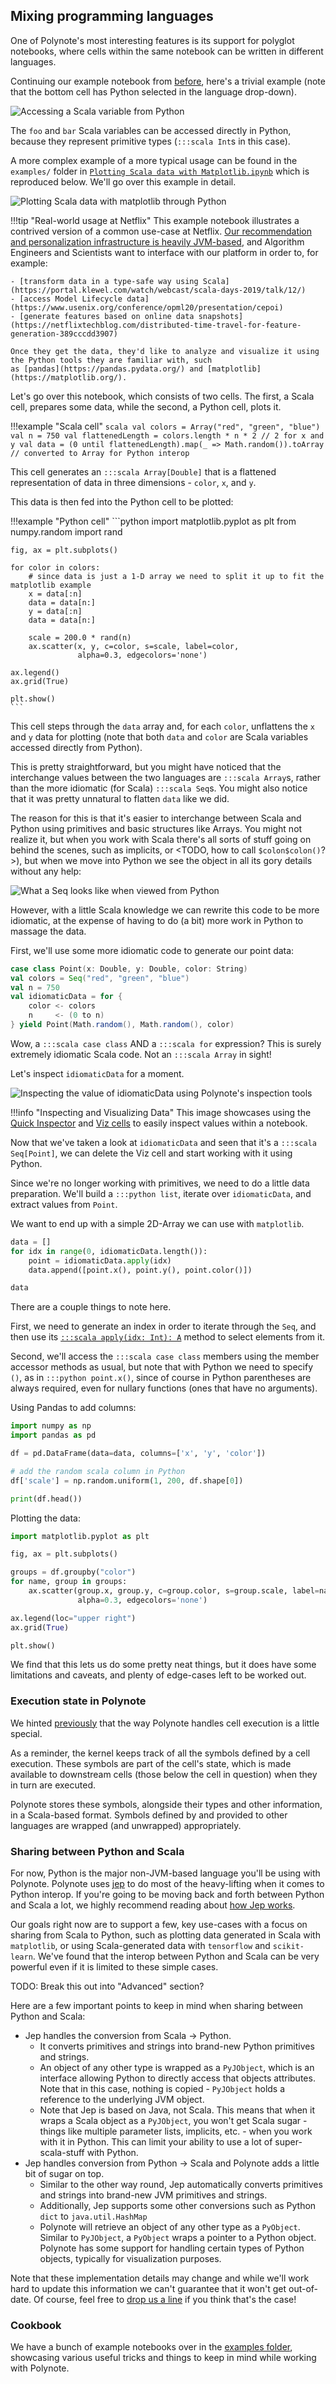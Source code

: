 ## Mixing programming languages

One of Polynote's most interesting features is its support for polyglot notebooks, where cells within the same notebook 
can be written in different languages. 

Continuing our example notebook from [before](basic-usage.md), here's a trivial example (note that the bottom cell has
Python selected in the language drop-down). 

![Accessing a Scala variable from Python](images/simple-py-interop.png)

The `foo` and `bar` Scala variables can be accessed directly in Python, because they represent primitive 
types (`:::scala Int`s in this case).

A more complex example of a more typical usage can be found in the `examples/` folder in 
[`Plotting Scala data with Matplotlib.ipynb`](https://github.com/polynote/polynote/blob/master/docs/examples/Plotting%20Scala%20data%20with%20Matplotlib.ipynb)
which is reproduced below. We'll go over this example in detail.

![Plotting Scala data with matplotlib through Python](images/plotting-scala-matplotlib.png)

!!!tip "Real-world usage at Netflix"
    This example notebook illustrates a contrived version of a common use-case at Netflix. [Our recommendation and 
    personalization infrastructure is heavily JVM-based](https://www.slideshare.net/FaisalZakariaSiddiqi/ml-infra-for-netflix-recommendations-ai-nextcon-talk),
    and Algorithm Engineers and Scientists want to interface with our platform in order to, for example:

    - [transform data in a type-safe way using Scala](https://portal.klewel.com/watch/webcast/scala-days-2019/talk/12/)
    - [access Model Lifecycle data](https://www.usenix.org/conference/opml20/presentation/cepoi)
    - [generate features based on online data snapshots](https://netflixtechblog.com/distributed-time-travel-for-feature-generation-389cccdd3907)

    Once they get the data, they'd like to analyze and visualize it using the Python tools they are familiar with, such
    as [pandas](https://pandas.pydata.org/) and [matplotlib](https://matplotlib.org/).

Let's go over this notebook, which consists of two cells. The first, a Scala cell, prepares some data, while the second,
a Python cell, plots it.

!!!example "Scala cell"
    ```scala
    val colors = Array("red", "green", "blue")
    val n = 750
    val flattenedLength = colors.length * n * 2 // 2 for x and y
    val data = (0 until flattenedLength).map(_ => Math.random()).toArray // converted to Array for Python interop
    ```

This cell generates an `:::scala Array[Double]` that is a flattened representation of data in three dimensions - `color`, 
`x`, and `y`. 

This data is then fed into the Python cell to be plotted: 

!!!example "Python cell"
    ```python
    import matplotlib.pyplot as plt
    from numpy.random import rand

    fig, ax = plt.subplots()

    for color in colors:
        # since data is just a 1-D array we need to split it up to fit the matplotlib example
        x = data[:n]
        data = data[n:]
        y = data[:n]
        data = data[n:]

        scale = 200.0 * rand(n)
        ax.scatter(x, y, c=color, s=scale, label=color,
                   alpha=0.3, edgecolors='none')

    ax.legend()
    ax.grid(True)

    plt.show()
    ```

This cell steps through the `data` array and, for each `color`, unflattens the `x` and `y` data for plotting (note that
both `data` and `color` are Scala variables accessed directly from Python).

This is pretty straightforward, but you might have noticed that the interchange values between the two languages are
`:::scala Array`s, rather than the more idiomatic (for Scala) `:::scala Seq`s. You might also notice that it was pretty 
unnatural to flatten `data` like we did. 

The reason for this is that it's easier to interchange between Scala and Python using primitives and basic structures 
like Arrays. You might not realize it, but when you work with Scala there's all sorts of stuff going on behind the scenes, 
such as implicits, or <TODO, how to call `$colon$colon()`?>), but when we move into Python we see the object in all its gory details without any help: 

![What a Seq looks like when viewed from Python](images/python-scala-seq.png)

However, with a little Scala knowledge we can rewrite this code to be more idiomatic, at the expense of having to do 
(a bit) more work in Python to massage the data. 

First, we'll use some more idiomatic code to generate our point data: 

```scala
case class Point(x: Double, y: Double, color: String)
val colors = Seq("red", "green", "blue")
val n = 750
val idiomaticData = for {
    color <- colors
    n     <- (0 to n)
} yield Point(Math.random(), Math.random(), color)
```

Wow, a `:::scala case class` AND a `:::scala for` expression? This is surely extremely idiomatic Scala code. 
Not an `:::scala Array` in sight!

Let's inspect `idiomaticData` for a moment. 

![Inspecting the value of idiomaticData using Polynote's inspection tools](images/inspecting-idiomaticData.gif)

!!!info "Inspecting and Visualizing Data"
    This image showcases using the [Quick Inspector](symbol-table.md#quick-inspector) and [Viz cells](visualization-and-viz-cells.md) 
    to easily inspect values within a notebook.

Now that we've taken a look at `idiomaticData` and seen that it's a `:::scala Seq[Point]`, we can delete the Viz cell and 
start working with it using Python. 

Since we're no longer working with primitives, we need to do a little data preparation. We'll build a `:::python list`, 
iterate over `idiomaticData`, and extract values from `Point`. 

We want to end up with a simple 2D-Array we can use with `matplotlib`. 

```python
data = []
for idx in range(0, idiomaticData.length()):
    point = idiomaticData.apply(idx)
    data.append([point.x(), point.y(), point.color()])

data
```

There are a couple things to note here. 

First, we need to generate an index in order to iterate through the `Seq`, and then use its 
[`:::scala apply(idx: Int): A`](https://www.scala-lang.org/api/2.12.0/scala/collection/Seq.html#apply(idx:Int):A)
method to select elements from it. 

Second, we'll access the `:::scala case class` members using the member accessor methods as usual, but note that with 
Python we need to specify `()`, as in `:::python point.x()`, since of course in Python parentheses are always required, 
even for nullary functions (ones that have no arguments). 

Using Pandas to add columns:
```python
import numpy as np
import pandas as pd

df = pd.DataFrame(data=data, columns=['x', 'y', 'color'])

# add the random scala column in Python
df['scale'] = np.random.uniform(1, 200, df.shape[0])

print(df.head())
```

Plotting the data:
```python
import matplotlib.pyplot as plt

fig, ax = plt.subplots()

groups = df.groupby("color")
for name, group in groups:
    ax.scatter(group.x, group.y, c=group.color, s=group.scale, label=name,
               alpha=0.3, edgecolors='none')

ax.legend(loc="upper right")
ax.grid(True)

plt.show()
```

We find that this lets us do some pretty neat things, but it does have some limitations and caveats, and plenty of edge-cases
left to be worked out. 

### Execution state in Polynote

We hinted [previously](02-basic-usage.md#The-symbol-table-and-input-scope) that the way Polynote handles cell execution
is a little special.

As a reminder, the kernel keeps track of all the symbols defined by a cell execution. These symbols are part 
of the cell's state, which is made available to downstream cells (those below the cell in question) when they in turn 
are executed. 

Polynote stores these symbols, alongside their types and other information, in a Scala-based format. Symbols defined by
and provided to other languages are wrapped (and unwrapped) appropriately. 

### Sharing between Python and Scala

For now, Python is the major non-JVM-based language you'll be using with Polynote. Polynote uses 
[jep](https://github.com/ninia/jep) to do most of the heavy-lifting when it comes to Python interop. If you're going to
be moving back and forth between Python and Scala a lot, we highly recommend reading about 
[how Jep works](https://github.com/ninia/jep/wiki/How-Jep-Works).

Our goals right now are to support a few, key use-cases with a focus on sharing from Scala to Python, 
such as plotting data generated in Scala with `matplotlib`, or using Scala-generated data with `tensorflow` and 
`scikit-learn`. We've found that the interop between Python and Scala can be very powerful even if it is limited to these 
simple cases. 

TODO: Break this out into "Advanced" section?

Here are a few important points to keep in mind when sharing between Python and Scala:

* Jep handles the conversion from Scala -> Python. 
  * It converts primitives and strings into brand-new Python primitives and strings. 
  * An object of any other type is wrapped as a `PyJObject`, which is an interface allowing Python to directly access 
    that objects attributes. Note that in this case, nothing is copied - `PyJObject` holds a reference to the underlying 
    JVM object. 
  * Note that Jep is based on Java, not Scala. This means that when it wraps a Scala object as a `PyJObject`, you won't 
    get Scala sugar - things like multiple parameter lists, implicits, etc. - when you work with it in Python. 
    This can limit your ability to use a lot of super-scala-stuff with Python.
* Jep handles conversion from Python -> Scala and Polynote adds a little bit of sugar on top. 
  * Similar to the other way round, Jep automatically converts primitives and strings into brand-new JVM primitives and strings.
  * Additionally, Jep supports some other conversions such as Python `dict` to `java.util.HashMap`
  * Polynote will retrieve an object of any other type as a `PyObject`. Similar to `PyJObject`, a `PyObject` wraps a pointer
    to a Python object. Polynote has some support for handling certain types of Python objects, typically for visualization 
    purposes. 

Note that these implementation details may change and while we'll work hard to update this information we can't guarantee
that it won't get out-of-date. Of course, feel free to [drop us a line](https://gitter.im/polynote/polynote) if you 
think that's the case!

### Cookbook

We have a bunch of example notebooks over in the [examples folder](https://github.com/polynote/polynote/tree/master/docs/examples), 
showcasing various useful tricks and things to keep in mind while working with Polynote. 

